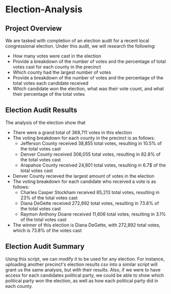 # Election-Analysis

## Project Overview
We are tasked with completion of an election audit for a recent local congressional election. Under this audit, we will research the following:

* How many votes were cast in the election
* Provide a breakdown of the number of votes and the percentage of total votes cast for each county in the precinct
* Which county had the largest number of votes
* Provide a breakdown of the number of votes and the percentage of the total votes each candidate received
* Which candidate won the election, what was their vote count, and what their percentage of the total votes

## Election Audit Results

The analysis of the election show that

* There were a grand total of 369,711 votes in this election
* The voting breakdown for each county in the precinct is as follows:
  * Jefferson County received 38,855 total votes, resulting in 10.5% of the total votes cast
  * Denver County received 306,055 total votes, resulting in 82.8% of the total votes cast
  * Arapahoe County received 24,801 total votes, resulting in 6.7$ of the total votes cast
* Denver County recieved the largest amount of votes in the election
* The voting breakdown for each candidate who received a vote is as follows:
  * Charles Casper Stockham received 85,213 total votes, resulting in 23% of the total votes cast
  * Diana DeGette received 272,892 total votes, resulting in 73.8% of the total votes cast
  * Raymon Anthony Doane received 11,606 total votes, resulting in 3.1% of the total votes cast
* The winner of this election is Diana DeGette, with 272,892 total votes, which is 73.8% of the votes cast

## Election Audit Summary

Using this script, we can modify it to be used for any election. For instance, uploading another precinct's election results csv into a similar script will grant us the same analysis, but with their results. Also, if we were to have access for each candidates political party, we could be able to show which political party won the election, as well as how each political party did in each county.
